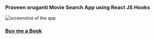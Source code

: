 ### Praveen oruganti Movie Search App using React JS Hooks

![screenshot of the app](https://raw.githubusercontent.com/praveenorugantitech/praveenorugantitech-reactjs/master/0_Projects/praveenoruganti-movie-search-app-hooks/src/images/screenshot.PNG "Movie Search App")

### [Buy me a Book](https://www.buymeacoffee.com/praveenoruganti)


